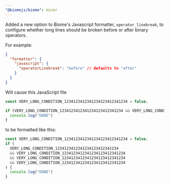 ```yaml
---
"@biomejs/biome": minor
---
```


Added a new option to Biome's Javascript formatter, `operator_linebreak`, to configure whether long lines should be broken before or after binary operators.

For example:

```json
{
  "formatter": {
    "javascript": {
      "operatorLinebreak": "before" // defaults to "after"
    }
  }
}
```

Will cause this JavaScript file

```js
const VERY_LONG_CONDITION_1234123412341234123412341234 = false;

if (VERY_LONG_CONDITION_1234123412341234123412341234 && VERY_LONG_CONDITION_1234123412341234123412341234 && VERY_LONG_CONDITION_1234123412341234123412341234 && VERY_LONG_CONDITION_1234123412341234123412341234) {
  console.log("DONE")
}
```

to be formatted like this:

```js
const VERY_LONG_CONDITION_1234123412341234123412341234 = false;
if (
  VERY_LONG_CONDITION_1234123412341234123412341234
  && VERY_LONG_CONDITION_1234123412341234123412341234
  && VERY_LONG_CONDITION_1234123412341234123412341234
  && VERY_LONG_CONDITION_1234123412341234123412341234
) {
  console.log("DONE")
}
```
